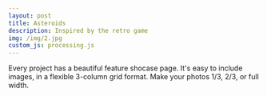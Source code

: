 ```yaml
---
layout: post
title: Asteroids
description: Inspired by the retro game
img: /img/2.jpg
custom_js: processing.js
---
```


Every project has a beautiful feature shocase page. It's easy to include images, in a flexible 3-column grid format. Make your photos 1/3, 2/3, or full width.



<canvas data-processing-sources="/resources/Asteroids.pde"></canvas>
